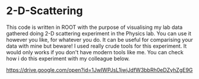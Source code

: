 # 2-D-Scattering

This code is written in ROOT with the purpose of visualising my lab data gathered doing 2-D scattering experiment in the Physics lab. You 
can use it however you like, for whatever you do. It can be useful for comparising your data with mine but beware! I used really crude 
tools for this experiment. It would only works if you don't have modern tools like me. You can check how i do this experiment with my 
colleague below.

https://drive.google.com/open?id=1JwIWPJsL1jwjJdfW3bbRh0eDZyhZgE9G
